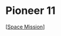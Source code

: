 # Pioneer 11

[[Space Mission]]

[//begin]: # "Autogenerated link references for markdown compatibility"
[Space Mission]: space-mission "Space Mission"
[//end]: # "Autogenerated link references"